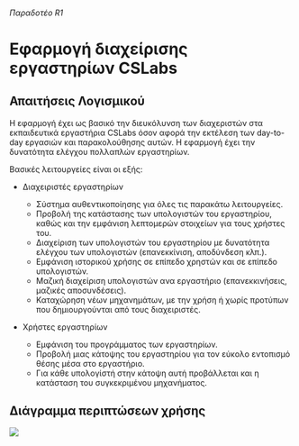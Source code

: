 ###### Παραδοτέο R1

Εφαρμογή διαχείρισης εργαστηρίων CSLabs
===

## Απαιτήσεις Λογισμικού

Η εφαρμογή έχει ως βασικό την διευκόλυνση των διαχεριστών στα εκπαιδευτικά εργαστήρια CSLabs όσον αφορά την εκτέλεση των day-to-day εργασιών και παρακολούθησης αυτών. Η εφαρμογή έχει την δυνατότητα ελέγχου πολλαπλών εργαστηρίων.

Βασικές λειτουργείες είναι οι εξής:
* Διαχειριστές εργαστηρίων
    * Σύστημα αυθεντικοποίησης για όλες τις παρακάτω λειτουργείες.
    * Προβολή της κατάστασης των υπολογιστών του εργαστηρίου, καθώς και την εμφάνιση λεπτομερών στοιχείων για τους χρήστες του.
    * Διαχείριση των υπολογιστών του εργαστηρίου με δυνατότητα ελέγχου των υπολογιστών (επανεκκίνιση, αποδύνδεση κλπ.).
    * Εμφάνιση ιστορικού χρήσης σε επίπεδο χρηστών και σε επίπεδο υπολογιστών.
    * Μαζική διαχείριση υπολογιστών ανα εργαστήριο (επανεκκινήσεις, μαζικές αποσυνδέσεις).
    * Καταχώρηση νέων μηχανημάτων, με την χρήση ή χωρίς προτύπων που δημιουργούνται από τους διαχειριστές.
    
* Χρήστες εργαστηρίων
    * Εμφάνιση του προγράμματος των εργαστηρίων.
    * Προβολή μιας κάτοψης του εργαστηρίου για τον εύκολο εντοπισμό θέσης μέσα στο εργαστήριο.
    * Για κάθε υπολογίστή στην κάτοψη αυτή προβάλλεται και η κατάσταση του συγκεκριμένου μηχανήματος.

## Διάγραμμα περιπτώσεων χρήσης

![](https://i.imgur.com/ZZ5OQym.png)
